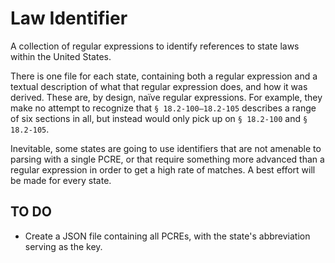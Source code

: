 # Law Identifier

A collection of regular expressions to identify references to state laws within the United States.

There is one file for each state, containing both a regular expression and a textual description of what that regular expression does, and how it was derived. These are, by design, naïve regular expressions. For example, they make no attempt to recognize that `§ 18.2-100–18.2-105` describes a range of six sections in all, but instead would only pick up on `§ 18.2-100` and `§ 18.2-105`.

Inevitable, some states are going to use identifiers that are not amenable to parsing with a single PCRE, or that require something more advanced than a regular expression in order to get a high rate of matches. A best effort will be made for every state.

## TO DO
* Create a JSON file containing all PCREs, with the state's abbreviation serving as the key.
